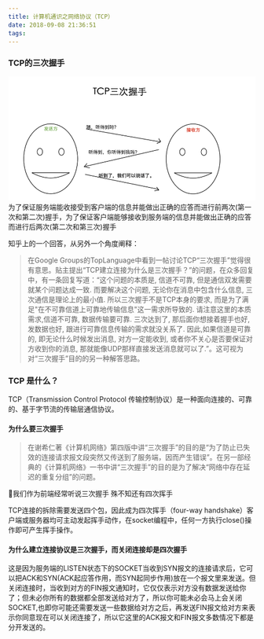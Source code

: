 ```yaml
---
title: 计算机通识之网络协议（TCP）
date: 2018-09-08 21:36:51
tags:
---
```

### TCP的三次握手
![](../images/tcp.png)
为了保证服务端能收接受到客户端的信息并能做出正确的应答而进行前两次(第一次和第二次)握手，为了保证客户端能够接收到服务端的信息并能做出正确的应答而进行后两次(第二次和第三次)握手

知乎上的一个回答，从另外一个角度阐释：
>在Google Groups的TopLanguage中看到一帖讨论TCP“三次握手”觉得很有意思。贴主提出“TCP建立连接为什么是三次握手？”的问题，在众多回复中，有一条回复写道：“这个问题的本质是, 信道不可靠, 但是通信双发需要就某个问题达成一致. 而要解决这个问题, 无论你在消息中包含什么信息, 三次通信是理论上的最小值. 所以三次握手不是TCP本身的要求, 而是为了满足"在不可靠信道上可靠地传输信息"这一需求所导致的. 请注意这里的本质需求,信道不可靠, 数据传输要可靠. 三次达到了, 那后面你想接着握手也好, 发数据也好, 跟进行可靠信息传输的需求就没关系了. 因此,如果信道是可靠的, 即无论什么时候发出消息, 对方一定能收到, 或者你不关心是否要保证对方收到你的消息, 那就能像UDP那样直接发送消息就可以了.”。这可视为对“三次握手”目的的另一种解答思路。

### TCP 是什么？
TCP（Transmission Control Protocol 传输控制协议）是一种面向连接的、可靠的、基于字节流的传输层通信协议。

#### 为什么要三次握手
>在谢希仁著《计算机网络》第四版中讲“三次握手”的目的是“为了防止已失效的连接请求报文段突然又传送到了服务端，因而产生错误”。在另一部经典的《计算机网络》一书中讲“三次握手”的目的是为了解决“网络中存在延迟的重复分组”的问题。

我们作为前端经常听说三次握手 殊不知还有四次挥手

TCP连接的拆除需要发送四个包，因此成为四次挥手（four-way handshake）客户端或服务器均可主动发起挥手动作，在socket编程中，任何一方执行close()操作即可产生挥手操作。

#### 为什么建立连接协议是三次握手，而关闭连接却是四次握手

这是因为服务端的LISTEN状态下的SOCKET当收到SYN报文的连接请求后，它可以把ACK和SYN(ACK起应答作用，而SYN起同步作用)放在一个报文里来发送。但关闭连接时，当收到对方的FIN报文通知时，它仅仅表示对方没有数据发送给你了；但未必你所有的数据都全部发送给对方了，所以你可能未必会马上会关闭SOCKET,也即你可能还需要发送一些数据给对方之后，再发送FIN报文给对方来表示你同意现在可以关闭连接了，所以它这里的ACK报文和FIN报文多数情况下都是分开发送的。
